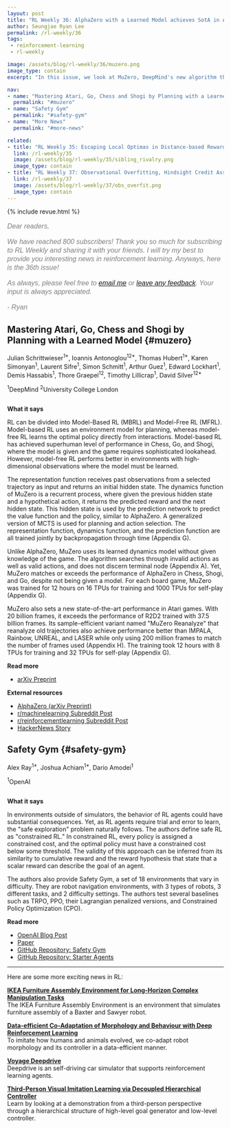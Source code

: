 ```yaml
---
layout: post
title: "RL Weekly 36: AlphaZero with a Learned Model achieves SotA in Atari"
author: Seungjae Ryan Lee
permalink: /rl-weekly/36
tags:
 - reinforcement-learning
 - rl-weekly

image: /assets/blog/rl-weekly/36/muzero.png
image_type: contain
excerpt: "In this issue, we look at MuZero, DeepMind's new algorithm that learns a model and achieves AlphaZero performance in Chess, Shogi, and Go and achieves state-of-the-art performance on Atari. We also look at Safety Gym, OpenAI's new environment suite for safe RL."

nav:
- name: "Mastering Atari, Go, Chess and Shogi by Planning with a Learned Model"
  permalink: "#muzero"
- name: "Safety Gym"
  permalink: "#safety-gym"
- name: "More News"
  permalink: "#more-news"

related:
- title: "RL Weekly 35: Escaping Local Optimas in Distance-based Rewards and Choosing the Best Teacher"
  link: /rl-weekly/35
  image: /assets/blog/rl-weekly/35/sibling_rivalry.png
  image_type: contain
- title: "RL Weekly 37: Observational Overfitting, Hindsight Credit Assignment, and Procedurally Generated Environment Suite"
  link: /rl-weekly/37
  image: /assets/blog/rl-weekly/37/obs_overfit.png
  image_type: contain
---
```



{% include revue.html %}

<style>
.letter, .letter p {
  color: gray;
  font-family: "Helvetica", "Arial", sans-serif;
  font-size: 16px;
  font-style: italic;
  font-weight: 400;
  line-height: 20px;
}
.letter a {
  font-family: "Helvetica", "Arial", sans-serif;
  font-size: 16px;
  font-style: italic;
  font-weight: 400;
  line-height: 20px;
}
</style>

<div class="letter">
<p>
Dear readers,
</p>
<p>
We have reached 800 subscribers! Thank you so much for subscribing to RL Weekly and sharing it with your friends. I will try my best to provide you interesting news in reinforcement learning. Anyways, here is the 36th issue!
</p>
<p>
As always, please feel free to <a href="mailto:seungjaeryanlee@gmail.com">email me</a> or <a href="https://forms.gle/yZiHUXbtph8msVHn9">leave any feedback</a>. Your input is always appreciated.
</p>
<p>
- Ryan
</p>
</div>



## Mastering Atari, Go, Chess and Shogi by Planning with a Learned Model {#muzero}

<p class="authors" style="font-size: 1em">
Julian Schrittwieser<sup>1*</sup>,
Ioannis Antonoglou<sup>12*</sup>,
Thomas Hubert<sup>1*</sup>,
Karen Simonyan<sup>1</sup>,
Laurent Sifre<sup>1</sup>,
Simon Schmitt<sup>1</sup>,
Arthur Guez<sup>1</sup>,
Edward Lockhart<sup>1</sup>,
Demis Hassabis<sup>1</sup>,
Thore Graepel<sup>12</sup>,
Timothy Lillicrap<sup>1</sup>,
David Silver<sup>12*</sup>
</p>
<p class="authors__institutions" style="font-size: 1em">
    <sup>1</sup>DeepMind
    <sup>2</sup>University College London
</p>

<div class="w80">
  <img src="{{ absolute_url }}/assets/blog/rl-weekly/36/muzero.png" alt="">
</div>

**What it says**

RL can be divided into Model-Based RL (MBRL) and Model-Free RL (MFRL). Model-based RL uses an environment model for planning, whereas model-free RL learns the optimal policy directly from interactions. Model-based RL has achieved superhuman level of performance in Chess, Go, and Shogi, where the model is given and the game requires sophisticated lookahead. However, model-free RL performs better in environments with high-dimensional observations where the model must be learned.

The representation function receives past observations from a selected trajectory as input and returns an initial hidden state. The dynamics function of MuZero is a recurrent process, where given the previous hidden state and a hypothetical action, it returns the predicted reward and the next hidden state. This hidden state is used by the prediction network to predict the value function and the policy, similar to AlphaZero. A generalized version of MCTS is used for planning and action selection. The representation function, dynamics function, and the prediction function are all trained jointly by backpropagation through time (Appendix G).

Unlike AlphaZero, MuZero uses its learned dynamics model without given knowledge of the game. The algorithm searches through invalid actions as well as valid actions, and does not discern terminal node (Appendix A). Yet, MuZero matches or exceeds the performance of AlphaZero in Chess, Shogi, and Go, despite not being given a model. For each board game, MuZero was trained for 12 hours on 16 TPUs for training and 1000 TPUs for self-play (Appendix G).

MuZero also sets a new state-of-the-art performance in Atari games. With 20 billion frames, it exceeds the performance of R2D2 trained with 37.5 billion frames. Its sample-efficient variant named "MuZero Reanalyze" that reanalyze old trajectories also achieve performance better than IMPALA, Rainbow, UNREAL, and LASER while only using 200 million frames to match the number of frames used (Appendix H). The training took 12 hours with 8 TPUs for training and 32 TPUs for self-play (Appendix G).

**Read more**

- [arXiv Preprint](https://arxiv.org/abs/1911.08265)

**External resources**

- [AlphaZero (arXiv Preprint)](https://arxiv.org/abs/1712.01815)
- [r/machinelearning Subreddit Post](https://www.reddit.com/r/MachineLearning/comments/dzakrs/r_191108265_mastering_atari_go_chess_and_shogi_by/)
- [r/reinforcementlearning Subreddit Post](https://www.reddit.com/r/reinforcementlearning/comments/dzaui6/muzero_mastering_atari_go_chess_and_shogi_by/)
- [HackerNews Story](https://news.ycombinator.com/item?id=21589719)

## Safety Gym {#safety-gym}

<p class="authors" style="font-size: 1em">
Alex Ray<sup>1*</sup>,
Joshua Achiam<sup>1*</sup>,
Dario Amodei<sup>1</sup>
</p>
<p class="authors__institutions" style="font-size: 1em">
    <sup>1</sup>OpenAI
</p>

<div class="w80">
  <img src="{{ absolute_url }}/assets/blog/rl-weekly/36/safety_gym_doggo.png" alt="">
</div>

**What it says**

In environments outside of simulators, the behavior of RL agents could have substantial consequences. Yet, as RL agents require trial and error to learn, the "safe exploration" problem naturally follows. The authors define safe RL as "constrained RL." In constrained RL, every policy is assigned a constrained cost, and the optimal policy must have a constrained cost below some threshold. The validity of this approach can be inferred from its similarity to cumulative reward and the reward hypothesis that state that a scalar reward can describe the goal of an agent.

The authors also provide Safety Gym, a set of 18 environments that vary in difficulty. They are robot navigation environments, with 3 types of robots, 3 different tasks, and 2 difficulty settings. The authors test several baselines such as TRPO, PPO, their Lagrangian penalized versions, and Constrained Policy Optimization (CPO).

**Read more**

- [OpenAI Blog Post](https://openai.com/blog/safety-gym/)
- [Paper](https://cdn.openai.com/safexp-short.pdf)
- [GitHub Repository: Safety Gym](https://github.com/openai/safety-gym)
- [GitHub Repository: Starter Agents](https://github.com/openai/safety-starter-agents)








------

<div id="more-news"></div>

Here are some more exciting news in RL:

[**IKEA Furniture Assembly Environment for Long-Horizon Complex Manipulation Tasks**](https://clvrai.github.io/furniture/)
<br/>
The IKEA Furniture Assembly Environment is an environment that simulates furniture assembly of a Baxter and Sawyer robot.

[**Data-efficient Co-Adaptation of Morphology and Behaviour with Deep Reinforcement Learning**](https://arxiv.org/abs/1911.06832)
<br/>
To imitate how humans and animals evolved, we co-adapt robot morphology and its controller in a data-efficient manner.

[**Voyage Deepdrive**](https://deepdrive.voyage.auto/)
<br/>
Deepdrive is an self-driving car simulator that supports reinforcement learning agents.

[**Third-Person Visual Imitation Learning via Decoupled Hierarchical Controller**](https://arxiv.org/abs/1911.09676)
<br/>
Learn by looking at a demonstration from a third-person perspective through a hierarchical structure of high-level goal generator and low-level controller.

<!-- [**TODO**](todo)
<br/>
TODO -->



